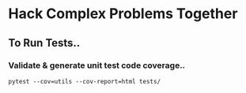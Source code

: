 # Hack Complex Problems Together


## To Run Tests..

### Validate & generate unit test code coverage..

```pytest --cov=utils --cov-report=html tests/```

